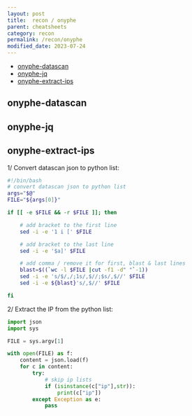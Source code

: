 ```yaml
---
layout: post
title:  recon / onyphe
parent: cheatsheets
category: recon
permalink: /recon/onyphe
modified_date: 2023-07-24
---
```


<!-- vscode-markdown-toc -->
* [onyphe-datascan](#onyphe-datascan)
* [onyphe-jq](#onyphe-jq)
* [onyphe-extract-ips](#onyphe-extract-ips)

<!-- vscode-markdown-toc-config
	numbering=false
	autoSave=true
	/vscode-markdown-toc-config -->
<!-- /vscode-markdown-toc -->

## <a name='onyphe-datascan'></a>onyphe-datascan

## <a name='onyphe-jq'></a>onyphe-jq

## <a name='onyphe-extract-ips'></a>onyphe-extract-ips 

1/ Convert datascan json to python list:
```sh
#!/bin/bash
# convert datascan json to python list
args="$@"
FILE="${args[0]}" 

if [[ -e $FILE && -r $FILE ]]; then

    # add bracket to the first line
    sed -i -e '1 i [' $FILE

    # add bracket to the last line
    sed -i -e '$a]' $FILE

    # add comma / remove it for first, blast & last lines
    blast=$((`wc -l $FILE |cut -f1 -d" "`-1))
    sed -i -e 's/$/,/;1s/,$//;$s/,$//' $FILE
    sed -i -e ${blast}'s/,$//' $FILE

fi
```

2/ Extract the IP from the python list:
```python
import json
import sys

FILE = sys.argv[1]

with open(FILE) as f:
    content = json.load(f)
    for c in content:
        try:
            # skip ip lists
            if (isinstance(c["ip"],str)):
                print(c["ip"])
        except Exception as e:
            pass
```
